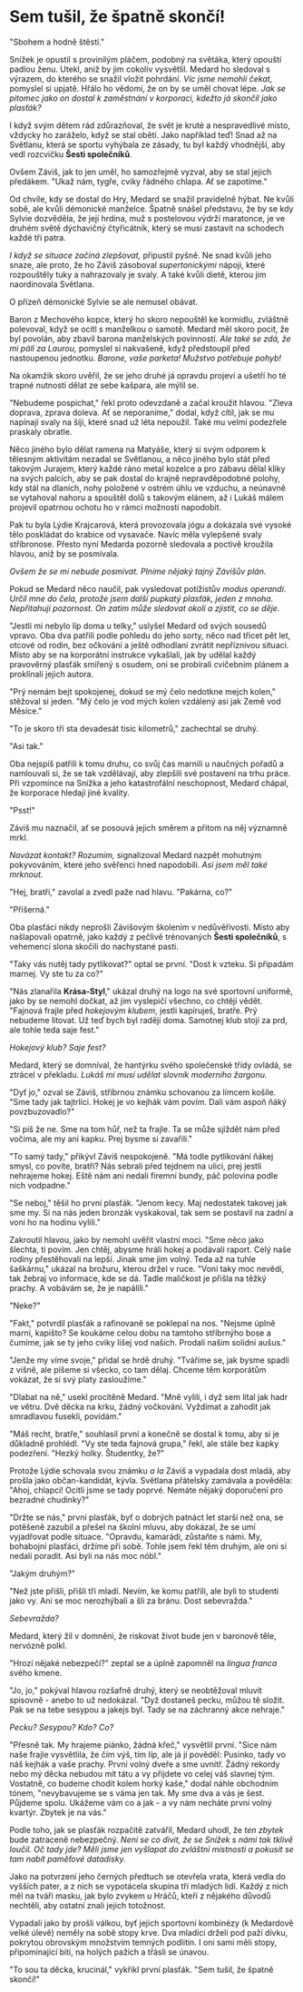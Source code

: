 # Sem tušil, že špatně skončí!

"Sbohem a hodně štěstí."

Snížek je opustil s provinilým pláčem, podobný na světáka, který opouští padlou ženu. Utekl, aniž by jim cokoliv vysvětlil. Medard ho sledoval s výrazem, do kterého se snažil vložit pohrdání. *Víc jsme nemohli čekat,* pomyslel si upjatě. Hřálo ho vědomí, že on by se uměl chovat lépe. *Jak se pitomec jako on dostal k zaměstnání v korporaci, kdežto já skončil jako plasťák?*

I když svým dětem rád zdůrazňoval, že svět je kruté a nespravedlivé místo, vždycky ho zaráželo, když se stal obětí. Jako například teď! Snad až na Světlanu, která se sportu vyhýbala ze zásady, tu byl každý vhodnější, aby vedl rozcvičku **Šesti společníků**.

Ovšem Záviš, jak to jen uměl, ho samozřejmě vyzval, aby se stal jejich předákem. "Ukaž nám, tygře, cviky řádného chlapa. Ať se zapotíme."

Od chvíle, kdy se dostal do Hry, Medard se snažil pravidelně hýbat. Ne kvůli sobě, ale kvůli démonické manželce. Špatně snášel představu, že by se kdy Sylvie dozvěděla, že její hrdina, muž s postelovou výdrží maratonce, je ve druhém světě dýchavičný čtyřicátník, který se musí zastavit na schodech každé tři patra. 

*I když se situace začíná zlepšovat,* připustil pyšně. Ne snad kvůli jeho snaze, ale proto, že ho Záviš zásoboval *supertonickými* nápoji, které rozpouštěly tuky a nahrazovaly je svaly. A také kvůli dietě, kterou jim naordinovala Světlana.

O přízeň démonické Sylvie se ale nemusel obávat. 

Baron z Mechového kopce, který ho skoro nepouštěl ke kormidlu, zvláštně polevoval, když se ocitl s manželkou o samotě. Medard měl skoro pocit, že byl povolán, aby zbavil barona manželských povinností. *Ale také se zdá, že mi pálí za Laurou,* pomyslel si nakvašeně, když předstoupil před nastoupenou jednotku. *Barone, vaše parketa! Mužstvo potřebuje pohyb!*

Na okamžik skoro uvěřil, že se jeho druhé já opravdu projeví a ušetří ho té trapné nutnosti dělat ze sebe kašpara, ale mýlil se.

"Nebudeme pospíchat," řekl proto odevzdaně a začal kroužit hlavou. "Zleva doprava, zprava doleva. Ať se neporaníme," dodal, když cítil, jak se mu napínají svaly na šíji, které snad už léta nepoužil. Také mu velmi podezřele praskaly obratle.

Něco jiného bylo dělat ramena na Matyáše, který si svým odporem k tělesným aktivitám nezadal se Světlanou, a něco jiného bylo stát před takovým Jurajem, který každé ráno metal kozelce a pro zábavu dělal kliky na svých palcích, aby se pak dostal do krajně nepravděpodobné polohy, kdy stál na dlaních, nohy položené v ostrém úhlu ve vzduchu, a neúnavně se vytahoval nahoru a spouštěl dolů s takovým elánem, až i Lukáš málem projevil opatrnou ochotu ho v rámci možností napodobit.

Pak tu byla Lýdie Krajcarová, která provozovala jógu a dokázala své vysoké tělo poskládat do krabice od vysavače. Navíc měla vylepšené svaly stříbronose. Přesto nyní Medarda pozorně sledovala a poctivě kroužila hlavou, aniž by se posmívala.

*Ovšem že se mi nebude posmívat. Plníme nějaký tajný Závišův plán.*

Pokud se Medard něco naučil, pak vysledovat potížistův *modus operandi*. *Určil mne do čela, protože jsem další pupkatý plasťák, jeden z mnoha. Nepřitahuji pozornost. On zatím může sledovat okolí a zjistit, co se děje.*

"Jestli mi nebylo líp doma u telky," uslyšel Medard od svých sousedů vpravo. Oba dva patřili podle pohledu do jeho sorty, něco nad třicet pět let, otcové od rodin, bez očkování a ještě odhodlaní zvrátit nepříznivou situaci. Místo aby se na korporátní instrukce vykašlali, jak by udělal každý pravověrný plasťák smířený s osudem, oni se probírali cvičebním plánem a proklínali jejich autora.

"Prý nemám bejt spokojenej, dokud se mý čelo nedotkne mejch kolen," stěžoval si jeden. "Mý čelo je vod mých kolen vzdálený asi jak Země vod Měsíce."

"To je skoro tři sta devadesát tisíc kilometrů," zachechtal se druhý.

"Asi tak."

Oba nejspíš patřili k tomu druhu, co svůj čas marnili u naučných pořadů a namlouvali si, že se tak vzdělávají, aby zlepšili své postavení na trhu práce. Při vzpomínce na Snížka a jeho katastrofální neschopnost, Medard chápal, že korporace hledají jiné kvality.

"Psst!"

Záviš mu naznačil, ať se posouvá jejich směrem a přitom na něj významně mrkl.

*Navázat kontakt? Rozumím,* signalizoval Medard nazpět mohutným pokyvováním, které jeho svěřenci hned napodobili. *Asi jsem měl také mrknout.*

"Hej, bratři," zavolal a zvedl paže nad hlavu. "Pakárna, co?"

"Příšerná."

Oba plasťáci nikdy neprošli Závišovým školením v nedůvěřivosti. Místo aby našlapovali opatrně, jako každý z pečlivě trénovaných **Šesti společníků**, s vehemencí slona skočili do nachystané pasti.

"Taky vás nutěj tady pytlíkovat?" optal se první. "Dost k vzteku. Si připadám marnej. Vy ste tu za co?"

"Nás zlanařila **Krása-Styl**," ukázal druhý na logo na své sportovní uniformě, jako by se nemohl dočkat, až jim vyslepičí všechno, co chtějí vědět.  "Fajnová frajle před *hokejovým klubem*, jestli kapíruješ, bratře. Prý nebudeme litovat. Už teď bych byl raději doma. Samotnej klub stojí za prd, ale tohle teda saje fest."

*Hokejový klub? Saje fest?*

Medard, který se domníval, že hantýrku svého společenské třídy ovládá, se ztrácel v překladu. *Lukáš mi musí udělat slovník moderního žargonu.*

"Dyť jo," ozval se Záviš, stříbrnou známku schovanou za límcem košile. "Sme tady jak tajtrlíci. Hokej je vo kejhák vám povím. Dali vám aspoň ňáký povzbuzovadlo?"

"Si piš že ne. Sme na tom hůř, než ta frajle. Ta se může sjíždět nám před vočima, ale my ani kapku. Prej bysme si zavařili."

"To samý tady," přikývl Záviš nespokojeně. "Má todle pytlíkování ňákej smysl, co povíte, bratři? Nás sebrali před tejdnem na ulici, prej jestli nehrajeme hokej. Eště nám ani nedali firemní bundy, páč polovina podle nich vodpadne."

"Se neboj," těšil ho první plasťák. "Jenom kecy. Maj nedostatek takovej jak sme my. Si na nás jeden bronzák vyskakoval, tak sem se postavil na zadní a voni ho na hodinu vylili."

Zakroutil hlavou, jako by nemohl uvěřit vlastní moci. "Sme něco jako šlechta, ti povím. Jen chtěj, abysme hráli hokej a podávali raport. Celý naše rodiny přestěhovali na lepší. Jinak sme jim volný. Teda až na tuhle šaškárnu," ukázal na brožuru, kterou držel v ruce. "Voni taky moc nevědí, tak žebraj vo informace, kde se dá. Tadle maličkost je přišla na těžký prachy. A vobávám se, že je napálili."

"Neke?"

"Fakt," potvrdil plasťák a rafinovaně se poklepal na nos. "Nejsme úplně marní, kapišto? Se koukáme celou dobu na tamtoho stříbrnýho bose a čumíme, jak se ty jeho cviky lišej vod našich. Prodali našim solidní aušus."

"Jenže my víme svoje," přidal se hrdě druhý. "Tváříme se, jak bysme spadli z višně, ale píšeme si všecko, co tam dělaj. Chceme těm korporátům vokázat, že si svý platy zasloužíme."

"Dlabat na ně," usekl procítěně Medard. "Mně vylili, i dyž sem lítal jak hadr ve větru. Dvě děcka na krku, žádný vočkování. Vyždímat a zahodit jak smradlavou fusekli, povídám."

"Máš recht, bratře," souhlasil první a konečně se dostal k tomu, aby si je důkladně prohlédl. "Vy ste teda fajnová grupa," řekl, ale stále bez kapky podezření. "Hezký holky. Študentky, že?"

Protože Lýdie schovala svou známku *a la* Záviš a vypadala dost mladá, aby prošla jako občan-kandidát, kývla. Světlana přátelsky zamávala a pověděla: "Ahoj, chlapci! Ocitli jsme se tady poprvé. Nemáte nějaký doporučení pro bezradné chudinky?"

"Držte se nás," první plasťák, byť o dobrých patnáct let starší než ona, se potěšeně zazubil a přešel na školní mluvu, aby dokázal, že se umí vyjadřovat podle situace. "Opravdu, kamarádi, zůstaňte s námi. My, bohabojní plasťáci, držíme při sobě. Tohle jsem řekl těm druhým, ale oni si nedali poradit. Asi byli na nás moc nóbl."

"Jakým druhým?"

"Než jste přišli, přišli tři mladí. Nevím, ke komu patřili, ale byli to studenti jako vy. Ani se moc nerozhýbali a šli za bránu. Dost sebevražda."

*Sebevražda?*

Medard, který žil v domnění, že riskovat život bude jen v baronově těle, nervózně polkl.

"Hrozí nějaké nebezpečí?" zeptal se a úplně zapomněl na *lingua franca* svého kmene.

"Jo, jo," pokýval hlavou rozšafně druhý, který se neobtěžoval mluvit spisovně - anebo to už nedokázal. "Dyž dostaneš pecku, můžou tě složit. Pak se na tebe sesypou a jakejs byl. Tady se na záchranný akce nehraje."

*Pecku? Sesypou? Kdo? Co?*

"Přesně tak. My hrajeme piánko, žádná křeč," vysvětlil první. "Sice nám naše frajle vysvětlila, že čím výš, tím líp, ale já jí pověděl: Pusinko, tady vo náš kejhák a vaše prachy. První volný dveře a sme uvnitř. Žádný rekordy nebo mý děcka nebudou mít tátu a vy přijdete vo celej váš slavnej tým. Vostatně, co budeme chodit kolem horký kaše," dodal náhle obchodním tónem, "nevybavujeme se s váma jen tak. My sme dva a vás je šest. Půjdeme spolu. Ukážeme vám co a jak - a vy nám necháte první volný kvartýr. Zbytek je na vás."

Podle toho, jak se plasťák rozpačitě zatvářil, Medard uhodl, že *ten zbytek* bude zatraceně nebezpečný. *Není se co divit, že se Snížek s námi tak tklivě loučil. Oč tady jde? Měli jsme jen vyšlapat do zvláštní místnosti a pokusit se tam nabít paměťové datadisky.*

Jako na potvrzení jeho černých předtuch se otevřela vrata, která vedla do vyšších pater, a z nich se vypotácela skupina tří mladých lidí. Každý z nich měl na tváři masku, jak bylo zvykem u Hráčů, kteří z nějakého důvodů nechtěli, aby ostatní znali jejich totožnost.

Vypadali jako by prošli válkou, byť jejich sportovní kombinézy (k Medardově velké úlevě) neměly na sobě stopy krve. Dva mladíci drželi pod paží dívku, pokrytou obrovským množstvím temných podlitin. I oni sami měli stopy, připomínající bití, na holých pažích a třásli se únavou.

"To sou ta děcka, krucinál," vykřikl první plasťák. "Sem tušil, že špatně skončí!"


